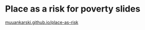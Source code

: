# Place as a risk for poverty slides

[muuankarski.github.io/place-as-risk](http://muuankarski.github.io/place-as-risk)